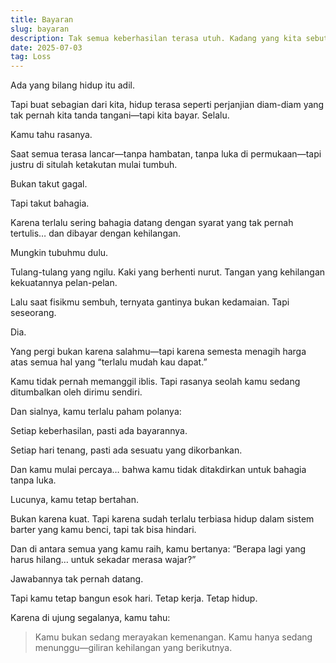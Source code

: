 ```yaml
---
title: Bayaran
slug: bayaran
description: Tak semua keberhasilan terasa utuh. Kadang yang kita sebut pencapaian… hanyalah cara hal-hal berharga diambil perlahan.
date: 2025-07-03
tag: Loss
---
```


Ada yang bilang hidup itu adil.

Tapi buat sebagian dari kita, hidup terasa seperti perjanjian diam-diam yang tak pernah kita tanda tangani—tapi kita bayar. Selalu.

Kamu tahu rasanya.

Saat semua terasa lancar—tanpa hambatan, tanpa luka di permukaan—tapi justru di situlah ketakutan mulai tumbuh.

Bukan takut gagal.

Tapi takut bahagia.

Karena terlalu sering bahagia datang dengan syarat yang tak pernah tertulis… dan dibayar dengan kehilangan.

Mungkin tubuhmu dulu.

Tulang-tulang yang ngilu. Kaki yang berhenti nurut. Tangan yang kehilangan kekuatannya pelan-pelan.

Lalu saat fisikmu sembuh, ternyata gantinya bukan kedamaian. Tapi seseorang.

Dia.

Yang pergi bukan karena salahmu—tapi karena semesta menagih harga atas semua hal yang “terlalu mudah kau dapat.”

Kamu tidak pernah memanggil iblis. Tapi rasanya seolah kamu sedang ditumbalkan oleh dirimu sendiri.

Dan sialnya, kamu terlalu paham polanya:

Setiap keberhasilan, pasti ada bayarannya.

Setiap hari tenang, pasti ada sesuatu yang dikorbankan.

Dan kamu mulai percaya… bahwa kamu tidak ditakdirkan untuk bahagia tanpa luka.

Lucunya, kamu tetap bertahan.

Bukan karena kuat. Tapi karena sudah terlalu terbiasa hidup dalam sistem barter yang kamu benci, tapi tak bisa hindari.

Dan di antara semua yang kamu raih, kamu bertanya:
“Berapa lagi yang harus hilang… untuk sekadar merasa wajar?”

Jawabannya tak pernah datang.

Tapi kamu tetap bangun esok hari. Tetap kerja. Tetap hidup.

Karena di ujung segalanya, kamu tahu:

>  Kamu bukan sedang merayakan kemenangan.
>  Kamu hanya sedang menunggu—giliran kehilangan yang berikutnya.
